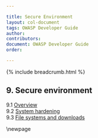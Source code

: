 ```yaml
---

title: Secure Environment
layout: col-document
tags: OWASP Developer Guide
author:
contributors:
document: OWASP Developer Guide
order:

---
```


{% include breadcrumb.html %}
## 9. Secure environment
9.1 [Overview](#secure-environment-overview)  
9.2 [System hardening](#system-hardening)  
9.3 [File systems and downloads](#file-systems-and-downloads)  

\newpage
